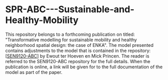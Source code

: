 # SPR-ABC---Sustainable-and-Healthy-Mobility

This repository belongs to a forthcoming publication on titled: "Transformative modelling for sustainable mobility and healthy neighborhood spatial design: the case of ENKA". 
The model presented contains adjustments to the model that is contained in the repository: [[SEN9120-ABC](https://github.com/EwoutH/SEN9120-ABC/tree/main)] by Ewout ter Hoeven en Mick Princen. The reader is referred to the SEN9120-ABC repository for the full details. When the publication is online, a link will be given for to the full documentation of the model as part of the paper.
